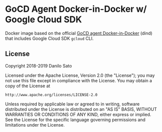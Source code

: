 # GoCD Agent Docker-in-Docker w/ Google Cloud SDK

Docker image based on the official [GoCD agent Docker-in-Docker](https://github.com/gocd/gocd-agent-docker-dind)
(dind) that includes Google Cloud SDK `gcloud` CLI.

## License

Copyright 2018-2019 Danilo Sato

Licensed under the Apache License, Version 2.0 (the "License");
you may not use this file except in compliance with the License.
You may obtain a copy of the License at

    http://www.apache.org/licenses/LICENSE-2.0

Unless required by applicable law or agreed to in writing, software
distributed under the License is distributed on an "AS IS" BASIS,
WITHOUT WARRANTIES OR CONDITIONS OF ANY KIND, either express or implied.
See the License for the specific language governing permissions and
limitations under the License.
